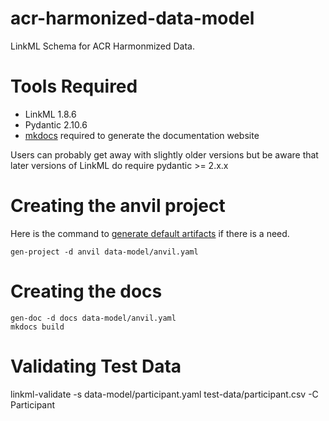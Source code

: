# acr-harmonized-data-model
LinkML Schema for ACR Harmonmized Data. 

# Tools Required
* LinkML 1.8.6
* Pydantic 2.10.6
* [mkdocs](https://www.mkdocs.org/) required to generate the documentation website

Users can probably get away with slightly older versions but be aware that later versions of LinkML do require pydantic >= 2.x.x

# Creating the anvil project
Here is the command to [generate default artifacts](https://linkml.io/linkml/generators/project-generator.html) if there is a need. 

```
gen-project -d anvil data-model/anvil.yaml
```

# Creating the docs
```
gen-doc -d docs data-model/anvil.yaml
mkdocs build
```

# Validating Test Data
linkml-validate -s data-model/participant.yaml test-data/participant.csv -C Participant
